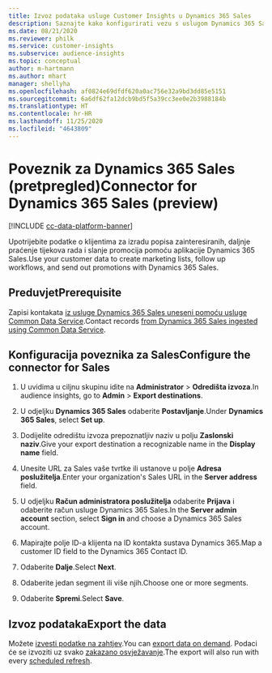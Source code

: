 ```yaml
---
title: Izvoz podataka usluge Customer Insights u Dynamics 365 Sales
description: Saznajte kako konfigurirati vezu s uslugom Dynamics 365 Sales.
ms.date: 08/21/2020
ms.reviewer: philk
ms.service: customer-insights
ms.subservice: audience-insights
ms.topic: conceptual
author: m-hartmann
ms.author: mhart
manager: shellyha
ms.openlocfilehash: af0824e69dfdf620a0ac756e32a9bd3dd85e5151
ms.sourcegitcommit: 6a6df62fa12dcb9bd5f5a39cc3ee0e2b3988184b
ms.translationtype: HT
ms.contentlocale: hr-HR
ms.lasthandoff: 11/25/2020
ms.locfileid: "4643809"
---
```

# <a name="connector-for-dynamics-365-sales-preview"></a><span data-ttu-id="be8f4-103">Poveznik za Dynamics 365 Sales (pretpregled)</span><span class="sxs-lookup"><span data-stu-id="be8f4-103">Connector for Dynamics 365 Sales (preview)</span></span>

[!INCLUDE [cc-data-platform-banner](../includes/cc-data-platform-banner.md)]

<span data-ttu-id="be8f4-104">Upotrijebite podatke o klijentima za izradu popisa zainteresiranih, daljnje praćenje tijekova rada i slanje promocija pomoću aplikacije Dynamics 365 Sales.</span><span class="sxs-lookup"><span data-stu-id="be8f4-104">Use your customer data to create marketing lists, follow up workflows, and send out promotions with Dynamics 365 Sales.</span></span>

## <a name="prerequisite"></a><span data-ttu-id="be8f4-105">Preduvjet</span><span class="sxs-lookup"><span data-stu-id="be8f4-105">Prerequisite</span></span>

<span data-ttu-id="be8f4-106">Zapisi kontakata [iz usluge Dynamics 365 Sales uneseni pomoću usluge Common Data Service](connect-power-query.md).</span><span class="sxs-lookup"><span data-stu-id="be8f4-106">Contact records [from Dynamics 365 Sales ingested using Common Data Service](connect-power-query.md).</span></span>

## <a name="configure-the-connector-for-sales"></a><span data-ttu-id="be8f4-107">Konfiguracija poveznika za Sales</span><span class="sxs-lookup"><span data-stu-id="be8f4-107">Configure the connector for Sales</span></span>

1. <span data-ttu-id="be8f4-108">U uvidima u ciljnu skupinu idite na **Administrator** > **Odredišta izvoza**.</span><span class="sxs-lookup"><span data-stu-id="be8f4-108">In audience insights, go to **Admin** > **Export destinations**.</span></span>

1. <span data-ttu-id="be8f4-109">U odjeljku **Dynamics 365 Sales** odaberite **Postavljanje**.</span><span class="sxs-lookup"><span data-stu-id="be8f4-109">Under **Dynamics 365 Sales**, select **Set up**.</span></span>

1. <span data-ttu-id="be8f4-110">Dodijelite odredištu izvoza prepoznatljiv naziv u polju **Zaslonski naziv**.</span><span class="sxs-lookup"><span data-stu-id="be8f4-110">Give your export destination a recognizable name in the **Display name** field.</span></span>

1. <span data-ttu-id="be8f4-111">Unesite URL za Sales vaše tvrtke ili ustanove u polje **Adresa poslužitelja**.</span><span class="sxs-lookup"><span data-stu-id="be8f4-111">Enter your organization's Sales URL in the **Server address** field.</span></span>

1. <span data-ttu-id="be8f4-112">U odjeljku **Račun administratora poslužitelja** odaberite **Prijava** i odaberite račun usluge Dynamics 365 Sales.</span><span class="sxs-lookup"><span data-stu-id="be8f4-112">In the **Server admin account** section, select **Sign in** and choose a Dynamics 365 Sales account.</span></span>

1. <span data-ttu-id="be8f4-113">Mapirajte polje ID-a klijenta na ID kontakta sustava Dynamics 365.</span><span class="sxs-lookup"><span data-stu-id="be8f4-113">Map a customer ID field to the Dynamics 365 Contact ID.</span></span>

1. <span data-ttu-id="be8f4-114">Odaberite **Dalje**.</span><span class="sxs-lookup"><span data-stu-id="be8f4-114">Select **Next**.</span></span>

1. <span data-ttu-id="be8f4-115">Odaberite jedan segment ili više njih.</span><span class="sxs-lookup"><span data-stu-id="be8f4-115">Choose one or more segments.</span></span>

1. <span data-ttu-id="be8f4-116">Odaberite **Spremi**.</span><span class="sxs-lookup"><span data-stu-id="be8f4-116">Select **Save**.</span></span>

## <a name="export-the-data"></a><span data-ttu-id="be8f4-117">Izvoz podataka</span><span class="sxs-lookup"><span data-stu-id="be8f4-117">Export the data</span></span>

<span data-ttu-id="be8f4-118">Možete [izvesti podatke na zahtjev](export-destinations.md).</span><span class="sxs-lookup"><span data-stu-id="be8f4-118">You can [export data on demand](export-destinations.md).</span></span> <span data-ttu-id="be8f4-119">Podaci će se izvoziti uz svako [zakazano osvježavanje](system.md#schedule-tab).</span><span class="sxs-lookup"><span data-stu-id="be8f4-119">The export will also run with every [scheduled refresh](system.md#schedule-tab).</span></span>

